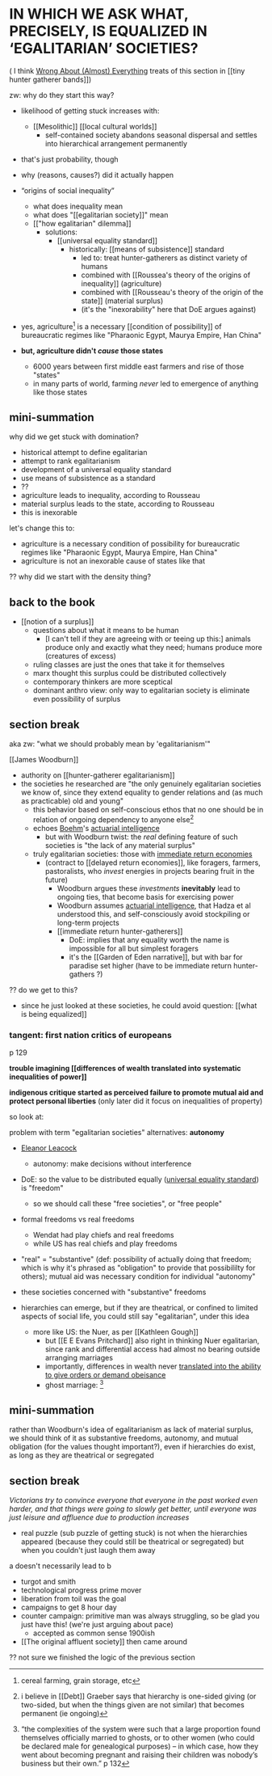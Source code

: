 # IN WHICH WE ASK WHAT, PRECISELY, IS EQUALIZED IN ‘EGALITARIAN’ SOCIETIES?

( I think [Wrong About (Almost) Everything](wrong_about_almost_everything_chris_knight.md) treats of this section in [[tiny hunter gatherer bands]])

zw: why do they start this way?

- likelihood of getting stuck increases with:
	- [[Mesolithic]] [[local cultural worlds]]
		- self-contained society abandons seasonal dispersal and settles into hierarchical arrangement permanently

- that's just probability, though
- why (reasons, causes?) did it actually happen

- “origins of social inequality”
	- what does inequality mean
	- what does "[[egalitarian society]]" mean
	- [["how egalitarian" dilemma]]
		- solutions:
			- [[universal equality standard]]
				- historically: [[means of subsistence]] standard
					- led to: treat hunter-gatherers as distinct variety of humans
					- combined with [[Roussea's theory of the origins of inequality]] (agriculture)
					- combined with [[Rousseau's theory of the origin of the state]] (material surplus)
					- (it's the "inexorability" here that DoE argues against)

- yes, agriculture[^1] is a necessary [[condition of possibility]] of bureaucratic regimes like "Pharaonic Egypt, Maurya Empire, Han China"
- **but, agriculture didn't *cause* those states**
	- 6000 years between first middle east farmers and rise of those "states"
	- in many parts of world, farming *never* led to emergence of anything like those states

## mini-summation
why did we get stuck with domination?
- historical attempt to define egalitarian
- attempt to rank egalitarianism
- development of a universal equality standard
- use means of subsistence as a standard
- ??
- agriculture leads to inequality, according to Rousseau
- material surplus leads to the state, according to Rousseau
- this is inexorable

let's change this to:
- agriculture is a necessary condition of possibility for bureaucratic regimes like "Pharaonic Egypt, Maurya Empire, Han China"
- agriculture is not an inexorable cause of states like that

?? why did we start with the density thing?

## back to the book

- [[notion of a surplus]]
	- questions about what it means to be human
		- [I can't tell if they are agreeing with or teeing up this:] animals produce only and exactly what they need; humans produce more (creatures of excess)
	- ruling classes are just the ones that take it for themselves
	- marx thought this surplus could be distributed collectively
	- contemporary thinkers are more sceptical
	- dominant anthro view: only way to egalitarian society is eliminate even possibility of surplus

## section break

aka zw: "what we should probably mean by 'egalitarianism'"

[[James Woodburn]]
- authority on [[hunter-gatherer egalitarianism]]
- the societies he researched are "the only genuinely egalitarian societies we know of, since they extend equality to gender relations and (as much as practicable) old and young"
	- this behavior based on self-conscious ethos that no one should be in relation of ongoing dependency to anyone else[^2]
	- echoes [Boehm](boehm_christopher.md)'s [actuarial intelligence](actuarial_intelligence.md)
		- but with Woodburn twist: the *real* defining feature of such societies is "the lack of any material surplus"
	- truly egalitarian societies: those with [immediate return economies](immediate_return_economies.md)
		- (contract to [[delayed return economies]], like foragers, farmers, pastoralists, who *invest* energies in projects bearing fruit in the future)
			- Woodburn argues these *investments* **inevitably** lead to ongoing ties, that become basis for exercising power
			- Woodburn assumes [actuarial intelligence](actuarial_intelligence.md), that Hadza et al understood this, and self-consciously avoid stockpiling or long-term projects
			- [[immediate return hunter-gatherers]]
				- DoE: implies that any equality worth the name is impossible for all but simplest foragers
				- it's the [[Garden of Eden narrative]], but with bar for paradise set higher (have to be immediate return hunter-gathers ?)

?? do we get to this?
- since he just looked at these societies, he could avoid question: [[what is being equalized]]

### tangent: first nation critics of europeans
p 129

**trouble imagining [[differences of wealth translated into systematic inequalities of power]]**

**indigenous critique started as perceived failure to promote mutual aid and protect personal liberties** (only later did it focus on inequalities of property)

so look at:

problem with term "egalitarian societies"
alternatives:
**autonomy**
- [Eleanor Leacock](leacock_eleanor.md)
	- autonomy: make decisions without interference
- DoE: so the value to be distributed equally ([universal equality standard](universal_equality_standard.md)) is "freedom"
	- so we should call these "free societies", or "free people"
- formal freedoms vs real freedoms
	- Wendat had play chiefs and real freedoms
	- while US has real chiefs and play freedoms
- "real" = "substantive" (def: possibility of actually doing that freedom; which is why it's phrased as "obligation" to provide that possibililty for others); mutual aid was necessary condition for individual "autonomy"
- these societies concerned with "substantive" freedoms

- hierarchies can emerge, but if they are theatrical, or confined to limited aspects of social life, you could still say "egalitarian", under this idea
	- more like US: the Nuer, as per [[Kathleen Gough]]
		- but [[E E Evans Pritchard]] also right in thinking Nuer egalitarian, since rank and differential access had almost no bearing outside arranging marriages
		- importantly, differences in wealth never [translated into the ability to give orders or demand obeisance](differences_of_wealth_translated_into_systematic_inequalities_of_power.md) 
		- ghost marriage: [^3]

## mini-summation

rather than Woodburn's idea of egalitarianism as lack of material surplus, we should think of it as substantive freedoms, autonomy, and mutual obligation (for the values thought important?), even if hierarchies do exist, as long as they are theatrical or segregated

## section break

*Victorians try to convince everyone that everyone in the past worked even harder, and that things were going to slowly get better, until everyone was just leisure and affluence due to production increases*

- real puzzle (sub puzzle of getting stuck) is not when the hierarchies appeared (because they could still be theatrical or segregated) but when you couldn't just laugh them away

a doesn't necessarily lead to b

- turgot and smith
- technological progress prime mover
- liberation from toil was the goal
- campaigns to get 8 hour day
- counter campaign: primitive man was always struggling, so be glad you just have this! (we're just arguing about pace)
	- accepted as common sense 1900ish
- [[The original affluent society]] then came around

?? not sure we finished the logic of the previous section



[^1]: cereal farming, grain storage, etc
[^2]: i believe in [[Debt]] Graeber says that hierarchy is one-sided giving (or two-sided, but when the things given are not similar) that becomes permanent (ie ongoing)
[^3]: “the complexities of the system were such that a large proportion found themselves officially married to ghosts, or to other women (who could be declared male for genealogical purposes) – in which case, how they went about becoming pregnant and raising their children was nobody’s business but their own.” p 132